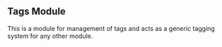 ## Tags Module

This is a module for management of tags and acts as a generic tagging system for any other module.
